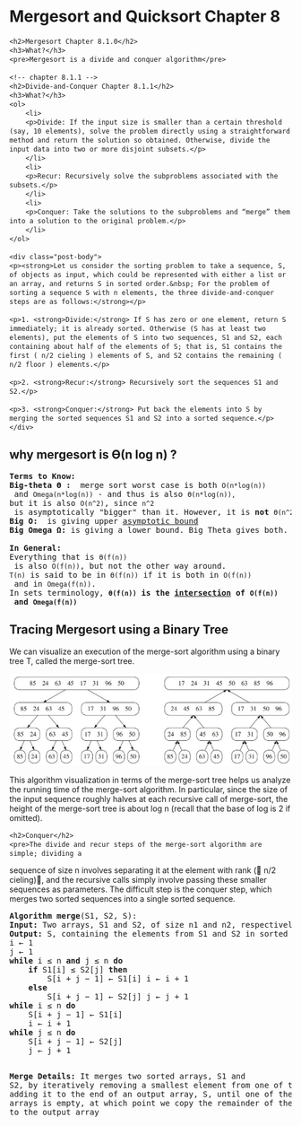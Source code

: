 <div class="show-content user_content clearfix enhanced">
    <h1 class="page-title">Mergesort and Quicksort Chapter 8</h1>

<!-- chapter 8.1.0 -->
    <h2>Mergesort Chapter 8.1.0</h2>
    <h3>What?</h3>
    <pre>Mergesort is a divide and conquer algorithm</pre>

    <!-- chapter 8.1.1 -->
    <h2>Divide-and-Conquer Chapter 8.1.1</h2>
    <h3>What?</h3>
    <ol>
        <li>
        <p>Divide: If the input size is smaller than a certain threshold (say, 10 elements), solve the problem directly using a straightforward method and return the solution so obtained. Otherwise, divide the input data into two or more disjoint subsets.</p>
        </li>
        <li>
        <p>Recur: Recursively solve the subproblems associated with the subsets.</p>
        </li>
        <li>
        <p>Conquer: Take the solutions to the subproblems and “merge” them into a solution to the original problem.</p>
        </li>
    </ol>

    <div class="post-body">
    <p><strong>Let us consider the sorting problem to take a sequence, S, of objects as input, which could be represented with either a list or an array, and returns S in sorted order.&nbsp; For the problem of sorting a sequence S with n elements, the three divide-and-conquer steps are as follows:</strong></p>

    <p>1. <strong>Divide:</strong> If S has zero or one element, return S immediately; it is already sorted. Otherwise (S has at least two elements), put the elements of S into two sequences, S1 and S2, each containing about half of the elements of S; that is, S1 contains the first ( n/2 cieling ) elements of S, and S2 contains the remaining ( n/2 floor ) elements.</p>

    <p>2. <strong>Recur:</strong> Recursively sort the sequences S1 and S2.</p>

    <p>3. <strong>Conquer:</strong> Put back the elements into S by merging the sorted sequences S1 and S2 into a sorted sequence.</p>
    </div>

<div class="post-body">
	<h2>why mergesort is <strong>ϴ</strong>(n log n) ?</h2>

<pre><strong>Terms to Know:
Big-theta ϴ : </strong> merge sort worst case is both <code>O(n*log(n))</code> and <code>Omega(n*log(n))</code> - and thus is also <code>Ө(n*log(n)), </code>but it is also <code>O(n^2)</code>, since <code>n^2</code> is asymptotically "bigger" than it. However, it is <strong>not</strong> <code>Ө(n^2)</code>, Since the algorithm is not <code>Omega(n^2)</code>.
<strong>Big O:  </strong>is giving upper <a href="http://en.wikipedia.org/wiki/Asymptote">asymptotic bound
</a><strong>Big Omega Ω</strong><strong>:</strong> is giving a lower bound. Big Theta gives both.

<strong>In General:</strong>
Everything that is <code>Ө(f(n))</code> is also <code>O(f(n))</code>, but not the other way around. 
<code>T(n)</code> is said to be in <code>Ө(f(n))</code> if it is both in <code>O(f(n))</code> and in <code>Omega(f(n))</code>. 
In sets terminology, <strong><code>Ө(f(n))</code> is the <a href="http://en.wikipedia.org/wiki/Set_%28mathematics%29#Intersections">intersection</a> of <code>O(f(n))</code> and <code>Omega(f(n))</code></strong>
</pre>
</div>

<div class="post-body">
	<h2>Tracing Mergesort using a Binary Tree</h2>
<p>We can visualize an execution of the merge-sort algorithm using a binary tree T, called the merge-sort tree.</p>
<img src="https://github.com/mharoot/algorithm-design-and-applications/blob/master/week2/merge-sort-tree.JPG">
<p>This algorithm visualization in terms of the merge-sort tree helps us analyze the running
time of the merge-sort algorithm. In particular, since the size of the input sequence
roughly halves at each recursive call of merge-sort, the height of the merge-sort tree
is about log n (recall that the base of log is 2 if omitted).</p>
</div>

    <h2>Conquer</h2>
    <pre>The divide and recur steps of the merge-sort algorithm are simple; dividing a
sequence of size n involves separating it at the element with rank ( n/2 cieling), and the
recursive calls simply involve passing these smaller sequences as parameters. The
difficult step is the conquer step, which merges two sorted sequences into a single
sorted sequence.</pre>

<div class="post-body">
	<pre><strong>Algorithm merge</strong>(S1, S2, S):
<strong>Input:</strong> Two arrays, S1 and S2, of size n1 and n2, respectively, sorted in nondecreasing order, and an empty array, S, of size at least n1 + n2 
<strong>Output: </strong>S, containing the elements from S1 and S2 in sorted order 
i ← 1 
j ← 1 
<strong>while</strong> i ≤ n <strong>and </strong>j ≤ n <strong>do
&nbsp;   if</strong> S1[i] ≤ S2[j] <strong>then</strong> 
&nbsp;       S[i + j − 1] ← S1[i] i ← i + 1 
&nbsp;   <strong>else</strong> 
        S[i + j − 1] ← S2[j] j ← j + 1 
<strong>while </strong>i ≤ n <strong>do</strong> 
&nbsp;   S[i + j − 1] ← S1[i]
&nbsp;   i ← i + 1 
<strong>while</strong> j ≤ n <strong>do 
&nbsp;   </strong>S[i + j − 1] ← S2[j] 
&nbsp;   j ← j + 1

<strong>Merge Details: </strong>It merges two sorted arrays, S1 and S2, by iteratively removing a smallest element from one of these two and adding it to the end of an output array, S, until one of these two arrays is empty, at which point we copy the remainder of the other array to the output array
</pre>
</div>

</div>
